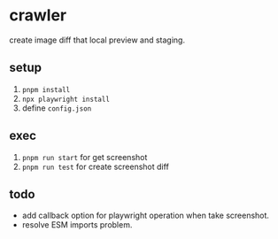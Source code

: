 # crawler

create image diff that local preview and staging.

## setup

1. `pnpm install`
2. `npx playwright install`
3. define `config.json`

## exec

1. `pnpm run start` for get screenshot
2. `pnpm run test` for create screenshot diff

## todo

- add callback option for playwright operation when take screenshot.
- resolve ESM imports problem.
